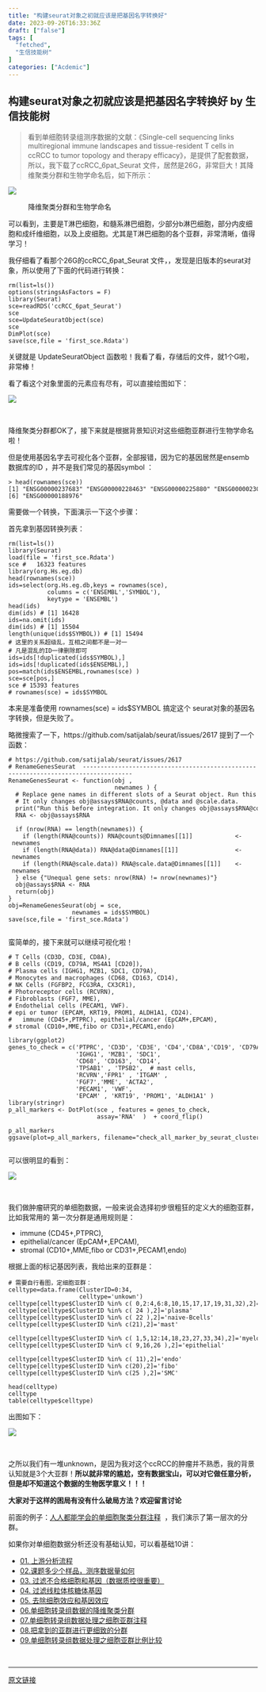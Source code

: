 ```yaml
---
title: "构建seurat对象之初就应该是把基因名字转换好"
date: 2023-09-26T16:33:36Z
draft: ["false"]
tags: [
  "fetched",
  "生信技能树"
]
categories: ["Acdemic"]
---
```

构建seurat对象之初就应该是把基因名字转换好 by 生信技能树
------
<div><section data-tool="mdnice编辑器" data-website="https://www.mdnice.com"><blockquote data-tool="mdnice编辑器"><p>看到单细胞转录组测序数据的文献：《Single-cell sequencing links multiregional immune landscapes and tissue-resident T cells in ccRCC to tumor topology and therapy efficacy》，是提供了配套数据， 所以，我下载了ccRCC_6pat_Seurat 文件，居然是26G，非常巨大！其降维聚类分群和生物学命名后，如下所示：</p></blockquote><p><img data-galleryid="" data-ratio="0.7731343283582089" data-s="300,640" data-src="https://mmbiz.qpic.cn/mmbiz_png/cZNhZQ6j4wze8XSOWT7sLo9WsapcSQ5msCZh0Bf4pW4DiblSprvcEddrBBbowcEXc1TfHwlsqKspJqtpgDtfjHw/640?wx_fmt=png" data-type="png" data-w="670" src="https://mmbiz.qpic.cn/mmbiz_png/cZNhZQ6j4wze8XSOWT7sLo9WsapcSQ5msCZh0Bf4pW4DiblSprvcEddrBBbowcEXc1TfHwlsqKspJqtpgDtfjHw/640?wx_fmt=png"></p><figure data-tool="mdnice编辑器"><figcaption>降维聚类分群和生物学命名</figcaption></figure><p data-tool="mdnice编辑器">可以看到，主要是T淋巴细胞，和髓系淋巴细胞，少部分b淋巴细胞，部分内皮细胞和成纤维细胞，以及上皮细胞。尤其是T淋巴细胞的各个亚群，非常清晰，值得学习！</p><p data-tool="mdnice编辑器">我仔细看了看那个26G的ccRCC_6pat_Seurat 文件，，发现是旧版本的seurat对象，所以使用了下面的代码进行转换：</p><pre data-tool="mdnice编辑器"><span></span><code>rm(list=ls())<br>options(stringsAsFactors = <span>F</span>)<br><span>library</span>(Seurat) <br>sce=readRDS(<span>'ccRCC_6pat_Seurat'</span>)<br>sce<br>sce=UpdateSeuratObject(sce)<br>sce<br>DimPlot(sce)<br>save(sce,file = <span>'first_sce.Rdata'</span>)<br></code></pre><p data-tool="mdnice编辑器">关键就是 UpdateSeuratObject 函数啦！我看了看，存储后的文件，就1个G啦，非常棒！</p><p data-tool="mdnice编辑器">看了看这个对象里面的元素应有尽有，可以直接绘图如下：</p><p><img data-galleryid="" data-ratio="0.5262757044935262" data-s="300,640" data-src="https://mmbiz.qpic.cn/mmbiz_png/cZNhZQ6j4wze8XSOWT7sLo9WsapcSQ5m1Xx8DLYvcmIfAKVRlpKqneMBryvU2Ze5WtMqwuoN6mKcjG9eKBHInQ/640?wx_fmt=png" data-type="png" data-w="2626" src="https://mmbiz.qpic.cn/mmbiz_png/cZNhZQ6j4wze8XSOWT7sLo9WsapcSQ5m1Xx8DLYvcmIfAKVRlpKqneMBryvU2Ze5WtMqwuoN6mKcjG9eKBHInQ/640?wx_fmt=png"></p><figure data-tool="mdnice编辑器"><figcaption> </figcaption></figure><p data-tool="mdnice编辑器">降维聚类分群都OK了，接下来就是根据背景知识对这些细胞亚群进行生物学命名啦！</p><p data-tool="mdnice编辑器">但是使用基因名字去可视化各个亚群，全部报错，因为它的基因居然是ensemb 数据库的ID ，并不是我们常见的基因symbol ：</p><pre data-tool="mdnice编辑器"><span></span><code>&gt; head(rownames(sce))<br>[1] <span>"ENSG00000237683"</span> <span>"ENSG00000228463"</span> <span>"ENSG00000225880"</span> <span>"ENSG00000230368"</span> <span>"ENSG00000187634"</span><br>[6] <span>"ENSG00000188976"</span><br></code></pre><p data-tool="mdnice编辑器">需要做一个转换，下面演示一下这个步骤：</p><p data-tool="mdnice编辑器">首先拿到基因转换列表：</p><pre data-tool="mdnice编辑器"><span></span><code>rm(list=ls())<br><span>library</span>(Seurat)<br>load(file = <span>'first_sce.Rdata'</span>)<br>sce <span>#   16323 features </span><br><span>library</span>(org.Hs.eg.db)<br>head(rownames(sce))<br>ids=select(org.Hs.eg.db,keys = rownames(sce),<br>           columns = c(<span>'ENSEMBL'</span>,<span>'SYMBOL'</span>),<br>           keytype = <span>'ENSEMBL'</span>)<br>head(ids)<br>dim(ids) <span># [1] 16428 </span><br>ids=na.omit(ids)<br>dim(ids) <span># [1] 15504 </span><br>length(unique(ids$SYMBOL)) <span># [1] 15494 </span><br><span># 这里的关系超级乱，互相之间都不是一对一 </span><br><span># 凡是混乱的ID一律删除即可</span><br>ids=ids[!duplicated(ids$SYMBOL),]<br>ids=ids[!duplicated(ids$ENSEMBL),]<br>pos=match(ids$ENSEMBL,rownames(sce) )<br>sce=sce[pos,]<br>sce <span># 15393 features</span><br><span># rownames(sce) = ids$SYMBOL</span><br></code></pre><p data-tool="mdnice编辑器">本来是准备使用 rownames(sce) = ids$SYMBOL 搞定这个 seurat对象的基因名字转换，但是失败了。</p><p data-tool="mdnice编辑器">略微搜索了一下，https://github.com/satijalab/seurat/issues/2617 提到了一个函数：</p><pre data-tool="mdnice编辑器"><span></span><code><span># https://github.com/satijalab/seurat/issues/2617</span><br><span># RenameGenesSeurat  ------------------------------------------------------------------------------------</span><br>RenameGenesSeurat &lt;- <span>function</span>(obj , <br>                              newnames ) { <br>  <span># Replace gene names in different slots of a Seurat object. Run this before integration. Run this before integration. </span><br>  <span># It only changes obj@assays$RNA@counts, @data and @scale.data.</span><br>  print(<span>"Run this before integration. It only changes obj@assays$RNA@counts, @data and @scale.data."</span>)<br>  RNA &lt;- obj@assays$RNA<br>  <br>  <span>if</span> (nrow(RNA) == length(newnames)) {<br>    <span>if</span> (length(RNA@counts)) RNA@counts@Dimnames[[<span>1</span>]]            &lt;- newnames<br>    <span>if</span> (length(RNA@data)) RNA@data@Dimnames[[<span>1</span>]]                &lt;- newnames<br>    <span>if</span> (length(RNA@scale.data)) RNA@scale.data@Dimnames[[<span>1</span>]]    &lt;- newnames<br>  } <span>else</span> {<span>"Unequal gene sets: nrow(RNA) != nrow(newnames)"</span>}<br>  obj@assays$RNA &lt;- RNA<br>  <span>return</span>(obj)<br>}<br>obj=RenameGenesSeurat(obj = sce, <br>                  newnames = ids$SYMBOL)<br>save(sce,file = <span>'first_sce.Rdata'</span>)<br><br></code></pre><p data-tool="mdnice编辑器">蛮简单的，接下来就可以继续可视化啦！</p><pre data-tool="mdnice编辑器"><span></span><code><span># T Cells (CD3D, CD3E, CD8A), </span><br><span># B cells (CD19, CD79A, MS4A1 [CD20]), </span><br><span># Plasma cells (IGHG1, MZB1, SDC1, CD79A), </span><br><span># Monocytes and macrophages (CD68, CD163, CD14),</span><br><span># NK Cells (FGFBP2, FCG3RA, CX3CR1),  </span><br><span># Photoreceptor cells (RCVRN), </span><br><span># Fibroblasts (FGF7, MME), </span><br><span># Endothelial cells (PECAM1, VWF). </span><br><span># epi or tumor (EPCAM, KRT19, PROM1, ALDH1A1, CD24).</span><br><span>#   immune (CD45+,PTPRC), epithelial/cancer (EpCAM+,EPCAM), </span><br><span># stromal (CD10+,MME,fibo or CD31+,PECAM1,endo) </span><br><br><span>library</span>(ggplot2) <br>genes_to_check = c(<span>'PTPRC'</span>, <span>'CD3D'</span>, <span>'CD3E'</span>, <span>'CD4'</span>,<span>'CD8A'</span>,<span>'CD19'</span>, <span>'CD79A'</span>, <span>'MS4A1'</span> ,<br>                   <span>'IGHG1'</span>, <span>'MZB1'</span>, <span>'SDC1'</span>,<br>                   <span>'CD68'</span>, <span>'CD163'</span>, <span>'CD14'</span>, <br>                   <span>'TPSAB1'</span> , <span>'TPSB2'</span>,  <span># mast cells,</span><br>                   <span>'RCVRN'</span>,<span>'FPR1'</span> , <span>'ITGAM'</span> ,<br>                   <span>'FGF7'</span>,<span>'MME'</span>, <span>'ACTA2'</span>,<br>                   <span>'PECAM1'</span>, <span>'VWF'</span>, <br>                   <span>'EPCAM'</span> , <span>'KRT19'</span>, <span>'PROM1'</span>, <span>'ALDH1A1'</span> )<br><span>library</span>(stringr)  <br>p_all_markers &lt;- DotPlot(sce , features = genes_to_check,<br>                         assay=<span>'RNA'</span>  )  + coord_flip()<br><br>p_all_markers<br>ggsave(plot=p_all_markers, filename=<span>"check_all_marker_by_seurat_cluster.pdf"</span>)<br><br></code></pre><p data-tool="mdnice编辑器">可以很明显的看到：</p><p><img data-galleryid="" data-ratio="0.5392156862745098" data-s="300,640" data-src="https://mmbiz.qpic.cn/mmbiz_png/cZNhZQ6j4wze8XSOWT7sLo9WsapcSQ5m7FibbEynwawyNEF1o0LZXPVzXjd3M1xjewdWGzb7flAC1w7gs60YCgA/640?wx_fmt=png" data-type="png" data-w="2652" src="https://mmbiz.qpic.cn/mmbiz_png/cZNhZQ6j4wze8XSOWT7sLo9WsapcSQ5m7FibbEynwawyNEF1o0LZXPVzXjd3M1xjewdWGzb7flAC1w7gs60YCgA/640?wx_fmt=png"></p><figure data-tool="mdnice编辑器"><figcaption> </figcaption></figure><p data-tool="mdnice编辑器">我们做肿瘤研究的单细胞数据，一般来说会选择初步很粗狂的定义大的细胞亚群，比如我常用的 第一次分群是通用规则是：</p><ul data-tool="mdnice编辑器"><li><section>immune (CD45+,PTPRC),</section></li><li><section>epithelial/cancer (EpCAM+,EPCAM),</section></li><li><section>stromal (CD10+,MME,fibo or CD31+,PECAM1,endo)</section></li></ul><p data-tool="mdnice编辑器">根据上面的标记基因列表，我给出来的亚群是：</p><pre data-tool="mdnice编辑器"><span></span><code><span># 需要自行看图，定细胞亚群：  </span><br>celltype=data.frame(ClusterID=<span>0</span>:<span>34</span>,<br>                    celltype=<span>'unkown'</span>)<br>celltype[celltype$ClusterID %<span>in</span>% c( <span>0</span>,<span>2</span>:<span>4</span>,<span>6</span>:<span>8</span>,<span>10</span>,<span>15</span>,<span>17</span>,<span>17</span>,<span>19</span>,<span>31</span>,<span>32</span>),<span>2</span>]=<span>'Tcells'</span> <br>celltype[celltype$ClusterID %<span>in</span>% c( <span>24</span> ),<span>2</span>]=<span>'plasma'</span><br>celltype[celltype$ClusterID %<span>in</span>% c( <span>22</span> ),<span>2</span>]=<span>'naive-Bcells'</span><br>celltype[celltype$ClusterID %<span>in</span>% c(<span>21</span>),<span>2</span>]=<span>'mast'</span><br><br>celltype[celltype$ClusterID %<span>in</span>% c( <span>1</span>,<span>5</span>,<span>12</span>:<span>14</span>,<span>18</span>,<span>23</span>,<span>27</span>,<span>33</span>,<span>34</span>),<span>2</span>]=<span>'myeloid'</span><br>celltype[celltype$ClusterID %<span>in</span>% c( <span>9</span>,<span>16</span>,<span>26</span> ),<span>2</span>]=<span>'epithelial'</span><br><br>celltype[celltype$ClusterID %<span>in</span>% c( <span>11</span>),<span>2</span>]=<span>'endo'</span> <br>celltype[celltype$ClusterID %<span>in</span>% c(<span>20</span>),<span>2</span>]=<span>'fibo'</span>  <br>celltype[celltype$ClusterID %<span>in</span>% c(<span>25</span> ),<span>2</span>]=<span>'SMC'</span>  <br><br>head(celltype)<br>celltype <br>table(celltype$celltype)<br></code></pre><p data-tool="mdnice编辑器">出图如下：</p><p><img data-galleryid="" data-ratio="0.540090771558245" data-s="300,640" data-src="https://mmbiz.qpic.cn/mmbiz_png/cZNhZQ6j4wze8XSOWT7sLo9WsapcSQ5mVmXJXia9fSadF1NkiaO64FSleSKtyq3kf7yGE5StibTkvtAJF4VJESEGg/640?wx_fmt=png" data-type="png" data-w="2644" src="https://mmbiz.qpic.cn/mmbiz_png/cZNhZQ6j4wze8XSOWT7sLo9WsapcSQ5mVmXJXia9fSadF1NkiaO64FSleSKtyq3kf7yGE5StibTkvtAJF4VJESEGg/640?wx_fmt=png"></p><figure data-tool="mdnice编辑器"><figcaption> </figcaption></figure><p data-tool="mdnice编辑器">之所以我们有一堆unknown，是因为我对这个ccRCC的肿瘤并不熟悉，我的背景认知就是3个大亚群！<span><strong>所以就非常的尴尬，空有数据宝山，可以对它做任意分析，但是却不知道这个数据的生物医学意义！！！</strong></span></p><p data-tool="mdnice编辑器"><span><strong>大家对于这样的困局有没有什么破局方法？欢迎留言讨论</strong></span></p><p data-tool="mdnice编辑器">前面的例子：<a href="https://mp.weixin.qq.com/s?__biz=MzAxMDkxODM1Ng==&amp;mid=2247497956&amp;idx=1&amp;sn=5d4deb7cf7b7848b3e2273cbd663bb6a&amp;scene=21#wechat_redirect" data-linktype="2">人人都能学会的单细胞聚类分群注释</a>  ，我们演示了第一层次的分群。</p><p data-tool="mdnice编辑器">如果你对单细胞数据分析还没有基础认知，可以看基础10讲：</p><ul data-tool="mdnice编辑器"><li><section><a href="https://mp.weixin.qq.com/s?__biz=MzI1Njk4ODE0MQ==&amp;mid=2247486076&amp;idx=1&amp;sn=52bb851d7dc23461233a2cf458736151&amp;scene=21#wechat_redirect" data-linktype="2">01. 上游分析流程</a></section></li><li><section><a href="https://mp.weixin.qq.com/s?__biz=MzI1Njk4ODE0MQ==&amp;mid=2247486082&amp;idx=1&amp;sn=03cadceffb2c14ba95d97fe5caf38d94&amp;scene=21#wechat_redirect" data-linktype="2">02.课题多少个样品，测序数据量如何</a></section></li><li><section><a href="https://mp.weixin.qq.com/s?__biz=MzI1Njk4ODE0MQ==&amp;mid=2247486088&amp;idx=1&amp;sn=3a115338ee4937d20caab78627237553&amp;scene=21#wechat_redirect" data-linktype="2">03. 过滤不合格细胞和基因（数据质控很重要）</a></section></li><li><section><a href="https://mp.weixin.qq.com/s?__biz=MzI1Njk4ODE0MQ==&amp;mid=2247486096&amp;idx=1&amp;sn=1a99c4c5800b7e0287db3e8ef369fab8&amp;scene=21#wechat_redirect" data-linktype="2">04. 过滤线粒体核糖体基因</a></section></li><li><section><a href="https://mp.weixin.qq.com/s?__biz=MzI1Njk4ODE0MQ==&amp;mid=2247486098&amp;idx=1&amp;sn=bf9a71df848d74fe665ce7d5e283d5ff&amp;scene=21#wechat_redirect" data-linktype="2">05. 去除细胞效应和基因效应</a></section></li><li><section><a href="https://mp.weixin.qq.com/s?__biz=MzI1Njk4ODE0MQ==&amp;mid=2247486260&amp;idx=1&amp;sn=c6abf658de73594d1d77d8e1ffa7d153&amp;scene=21#wechat_redirect" data-linktype="2">06.单细胞转录组数据的降维聚类分群</a></section></li><li><section><a href="https://mp.weixin.qq.com/s?__biz=MzI1Njk4ODE0MQ==&amp;mid=2247486271&amp;idx=1&amp;sn=638b434b6deee63206af1c0eeda175ab&amp;scene=21#wechat_redirect" data-linktype="2">07.单细胞转录组数据处理之细胞亚群注释</a></section></li><li><section><a href="https://mp.weixin.qq.com/s?__biz=MzI1Njk4ODE0MQ==&amp;mid=2247486278&amp;idx=1&amp;sn=91250ef733833ff00371818b215dc124&amp;scene=21#wechat_redirect" data-linktype="2">08.把拿到的亚群进行更细致的分群</a></section></li><li><section><a href="https://mp.weixin.qq.com/s?__biz=MzI1Njk4ODE0MQ==&amp;mid=2247486287&amp;idx=1&amp;sn=49627c638ff9c04418282c53518aa7c7&amp;scene=21#wechat_redirect" data-linktype="2">09.单细胞转录组数据处理之细胞亚群比例比较</a></section></li></ul></section><p><br></p></div>  
<hr>
<a href="https://mp.weixin.qq.com/s/LmDjcIscBgYb7izKYPkVOg",target="_blank" rel="noopener noreferrer">原文链接</a>
